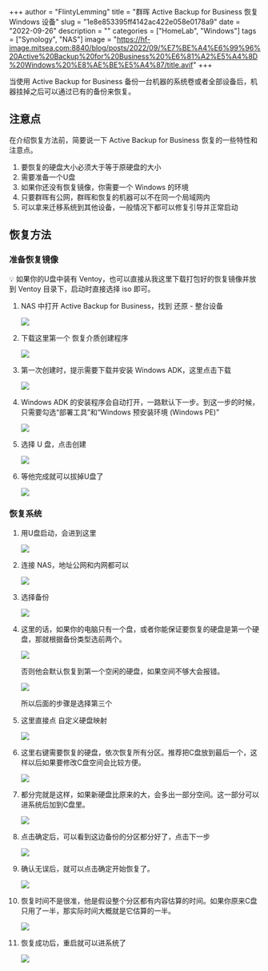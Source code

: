 +++
author = "FlintyLemming"
title = "群晖 Active Backup for Business 恢复 Windows 设备"
slug = "1e8e853395ff4142ac422e058e0178a9"
date = "2022-09-26"
description = ""
categories = ["HomeLab", "Windows"]
tags = ["Synology", "NAS"]
image = "https://hf-image.mitsea.com:8840/blog/posts/2022/09/%E7%BE%A4%E6%99%96%20Active%20Backup%20for%20Business%20%E6%81%A2%E5%A4%8D%20Windows%20%E8%AE%BE%E5%A4%87/title.avif"
+++

当使用 Active Backup for Business 备份一台机器的系统卷或者全部设备后，机器挂掉之后可以通过已有的备份来恢复。

## 注意点

在介绍恢复方法前，简要说一下 Active Backup for Business 恢复的一些特性和注意点。

1. 要恢复的硬盘大小必须大于等于原硬盘的大小
2. 需要准备一个U盘
3. 如果你还没有恢复镜像，你需要一个 Windows 的环境
4. 只要群晖有公网，群晖和恢复的机器可以不在同一个局域网内
5. 可以拿来迁移系统到其他设备，一般情况下都可以修复引导并正常启动

## 恢复方法

### 准备恢复镜像

<aside>
💡 如果你的U盘中装有 Ventoy，也可以直接从我这里下载打包好的恢复镜像并放到 Ventoy 目录下，启动时直接选择 iso 即可。

</aside>

1. NAS 中打开 Active Backup for Business，找到 还原 - 整台设备
    
    ![](https://hf-image.mitsea.com:8840/blog/posts/2022/09/%E7%BE%A4%E6%99%96%20Active%20Backup%20for%20Business%20%E6%81%A2%E5%A4%8D%20Windows%20%E8%AE%BE%E5%A4%87/1.avif)
    
2. 下载这里第一个 恢复介质创建程序
    
    ![](https://hf-image.mitsea.com:8840/blog/posts/2022/09/%E7%BE%A4%E6%99%96%20Active%20Backup%20for%20Business%20%E6%81%A2%E5%A4%8D%20Windows%20%E8%AE%BE%E5%A4%87/2.avif)
    
3. 第一次创建时，提示需要下载并安装 Windows ADK，这里点击下载
    
    ![](https://hf-image.mitsea.com:8840/blog/posts/2022/09/%E7%BE%A4%E6%99%96%20Active%20Backup%20for%20Business%20%E6%81%A2%E5%A4%8D%20Windows%20%E8%AE%BE%E5%A4%87/3.avif)
    
4. Windows ADK 的安装程序会自动打开，一路默认下一步。到这一步的时候，只需要勾选“部署工具”和“Windows 预安装环境 (Windows PE)”
    
    ![](https://hf-image.mitsea.com:8840/blog/posts/2022/09/%E7%BE%A4%E6%99%96%20Active%20Backup%20for%20Business%20%E6%81%A2%E5%A4%8D%20Windows%20%E8%AE%BE%E5%A4%87/4.avif)
    
5. 选择 U 盘，点击创建
    
    ![](https://hf-image.mitsea.com:8840/blog/posts/2022/09/%E7%BE%A4%E6%99%96%20Active%20Backup%20for%20Business%20%E6%81%A2%E5%A4%8D%20Windows%20%E8%AE%BE%E5%A4%87/5.avif)
    
6. 等他完成就可以拔掉U盘了
    
    ![](https://hf-image.mitsea.com:8840/blog/posts/2022/09/%E7%BE%A4%E6%99%96%20Active%20Backup%20for%20Business%20%E6%81%A2%E5%A4%8D%20Windows%20%E8%AE%BE%E5%A4%87/6.avif)
    

### 恢复系统

1. 用U盘启动，会进到这里
    
    ![](https://hf-image.mitsea.com:8840/blog/posts/2022/09/%E7%BE%A4%E6%99%96%20Active%20Backup%20for%20Business%20%E6%81%A2%E5%A4%8D%20Windows%20%E8%AE%BE%E5%A4%87/7.avif)
    
2. 连接 NAS，地址公网和内网都可以
    
    ![](https://hf-image.mitsea.com:8840/blog/posts/2022/09/%E7%BE%A4%E6%99%96%20Active%20Backup%20for%20Business%20%E6%81%A2%E5%A4%8D%20Windows%20%E8%AE%BE%E5%A4%87/8.avif)
    
3. 选择备份
    
    ![](https://hf-image.mitsea.com:8840/blog/posts/2022/09/%E7%BE%A4%E6%99%96%20Active%20Backup%20for%20Business%20%E6%81%A2%E5%A4%8D%20Windows%20%E8%AE%BE%E5%A4%87/9.avif)
    
4. 这里的话，如果你的电脑只有一个盘，或者你能保证要恢复的硬盘是第一个硬盘，那就根据备份类型选前两个。
    
    ![](https://hf-image.mitsea.com:8840/blog/posts/2022/09/%E7%BE%A4%E6%99%96%20Active%20Backup%20for%20Business%20%E6%81%A2%E5%A4%8D%20Windows%20%E8%AE%BE%E5%A4%87/10.avif)
    
    否则他会默认恢复到第一个空闲的硬盘，如果空间不够大会报错。
    
    ![](https://hf-image.mitsea.com:8840/blog/posts/2022/09/%E7%BE%A4%E6%99%96%20Active%20Backup%20for%20Business%20%E6%81%A2%E5%A4%8D%20Windows%20%E8%AE%BE%E5%A4%87/11.avif)
    
    所以后面的步骤是选择第三个
    
5. 这里直接点 自定义硬盘映射
    
    ![](https://hf-image.mitsea.com:8840/blog/posts/2022/09/%E7%BE%A4%E6%99%96%20Active%20Backup%20for%20Business%20%E6%81%A2%E5%A4%8D%20Windows%20%E8%AE%BE%E5%A4%87/12.avif)
    
6. 这里右键需要恢复的硬盘，依次恢复所有分区。推荐把C盘放到最后一个，这样以后如果要修改C盘空间会比较方便。
    
    ![](https://hf-image.mitsea.com:8840/blog/posts/2022/09/%E7%BE%A4%E6%99%96%20Active%20Backup%20for%20Business%20%E6%81%A2%E5%A4%8D%20Windows%20%E8%AE%BE%E5%A4%87/13.avif)
    
7. 都分完就是这样，如果新硬盘比原来的大，会多出一部分空间。这一部分可以进系统后加到C盘里。
    
    ![](https://hf-image.mitsea.com:8840/blog/posts/2022/09/%E7%BE%A4%E6%99%96%20Active%20Backup%20for%20Business%20%E6%81%A2%E5%A4%8D%20Windows%20%E8%AE%BE%E5%A4%87/14.avif)
    
8. 点击确定后，可以看到这边备份的分区都分好了，点击下一步
    
    ![](https://hf-image.mitsea.com:8840/blog/posts/2022/09/%E7%BE%A4%E6%99%96%20Active%20Backup%20for%20Business%20%E6%81%A2%E5%A4%8D%20Windows%20%E8%AE%BE%E5%A4%87/15.avif)
    
9. 确认无误后，就可以点击确定开始恢复了。
    
    ![](https://hf-image.mitsea.com:8840/blog/posts/2022/09/%E7%BE%A4%E6%99%96%20Active%20Backup%20for%20Business%20%E6%81%A2%E5%A4%8D%20Windows%20%E8%AE%BE%E5%A4%87/16.avif)
    
10. 恢复时间不是很准，他是假设整个分区都有内容估算的时间。如果你原来C盘只用了一半，那实际时间大概就是它估算的一半。
    
    ![](https://hf-image.mitsea.com:8840/blog/posts/2022/09/%E7%BE%A4%E6%99%96%20Active%20Backup%20for%20Business%20%E6%81%A2%E5%A4%8D%20Windows%20%E8%AE%BE%E5%A4%87/17.avif)
    
11. 恢复成功后，重启就可以进系统了
    
    ![](https://hf-image.mitsea.com:8840/blog/posts/2022/09/%E7%BE%A4%E6%99%96%20Active%20Backup%20for%20Business%20%E6%81%A2%E5%A4%8D%20Windows%20%E8%AE%BE%E5%A4%87/18.avif)